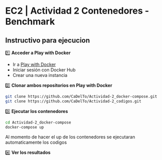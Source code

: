 # EC2 | Actividad 2 Contenedores - Benchmark

## Instructivo para ejecucion

1️⃣ **Acceder a Play with Docker**  
   - Ir a [Play with Docker](https://labs.play-with-docker.com/)  
   - Iniciar sesión con Docker Hub  
   - Crear una nueva instancia  

2️⃣ **Clonar ambos repositorios en Play with Docker**  
   ```bash
   git clone https://github.com/CaDelTo/Actividad-2_docker-compose.git
   git clone https://github.com/CaDelTo/Actividad-2_codigos.git
   ```

3️⃣ **Ejecutar los contenedores**

   ```bash
   cd Actividad-2_docker-compose 
   docker-compose up    
   ```

   Al momento de hacer el up de los contenedores se ejecutaran automaticamente los codigos

4️⃣ **Ver los resultados**
   

    